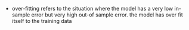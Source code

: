 * over-fitting refers to the situation where the model has a very low in-sample error but very high out-of sample error. the model has over fit itself to the training data
